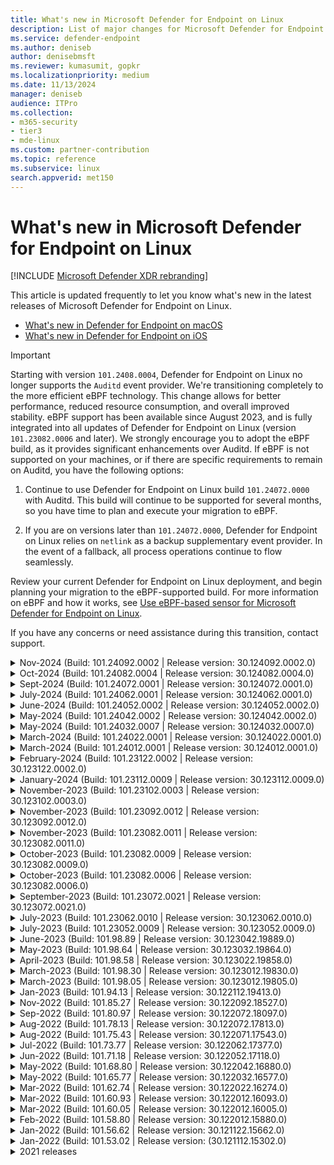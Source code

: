 ```yaml
---
title: What's new in Microsoft Defender for Endpoint on Linux
description: List of major changes for Microsoft Defender for Endpoint on Linux.
ms.service: defender-endpoint
ms.author: deniseb
author: denisebmsft
ms.reviewer: kumasumit, gopkr
ms.localizationpriority: medium
ms.date: 11/13/2024
manager: deniseb
audience: ITPro
ms.collection:
- m365-security
- tier3
- mde-linux
ms.custom: partner-contribution
ms.topic: reference
ms.subservice: linux
search.appverid: met150
---
```


# What's new in Microsoft Defender for Endpoint on Linux

[!INCLUDE [Microsoft Defender XDR rebranding](../includes/microsoft-defender.md)]

This article is updated frequently to let you know what's new in the latest releases of Microsoft Defender for Endpoint on Linux.

- [What's new in Defender for Endpoint on macOS](mac-whatsnew.md)
- [What's new in Defender for Endpoint on iOS](ios-whatsnew.md)

> [!IMPORTANT]
> Starting with version `101.2408.0004`, Defender for Endpoint on Linux no longer supports the `Auditd` event provider. We're transitioning completely to the more efficient eBPF technology. This change allows for better performance, reduced resource consumption, and overall improved stability. eBPF support has been available since August 2023, and is fully integrated into all updates of Defender for Endpoint on Linux (version `101.23082.0006` and later). We strongly encourage you to adopt the eBPF build, as it provides significant enhancements over Auditd. If eBPF is not supported on your machines, or if there are specific requirements to remain on Auditd, you have the following options:
> 
> 1. Continue to use Defender for Endpoint on Linux build `101.24072.0000` with Auditd. This build will continue to be supported for several months, so you have time to plan and execute your migration to eBPF.
>
> 2. If you are on versions later than `101.24072.0000`, Defender for Endpoint on Linux relies on `netlink` as a backup supplementary event provider. In the event of a fallback, all process operations continue to flow seamlessly. 
>
> Review your current Defender for Endpoint on Linux deployment, and begin planning your migration to the eBPF-supported build. For more information on eBPF and how it works, see [Use eBPF-based sensor for Microsoft Defender for Endpoint on Linux](/defender-endpoint/linux-support-ebpf).
>
> If you have any concerns or need assistance during this transition, contact support.

<details> <summary> Nov-2024 (Build: 101.24092.0002 | Release version: 30.124092.0002.0)</summary>

Nov-2024 Build: 101.24092.0002 | Release version: 30.124092.0002.0

 Released: **November 14, 2024**  Published: **November 14, 2024**  Build: **101.24092.0002**  Release version: **30.124092.0002**  Engine version: 1.1.24080.9  Signature version: 1.417.659.0

**What's new**

- Support added for hardened installations on non-executable `/var` partitions. Beginning with this release, antivirus signatures are installed at `/opt/microsoft/mdatp/definitions.noindex` by default, instead of `/var/opt/microsoft/mdatp/definitions.noindex`. During upgrades, the installer attempts to migrate older definitions to the new path unless it detects that the path is already customized (using `mdatp definitions path set`).

- Beginning with this version, Defender for Endpoint on Linux no longer needs executable permissions for `/var/log`. If these permissions are not available, log files are automatically be redirected to `/opt`.

</details>

<details>
<summary> Oct-2024 (Build: 101.24082.0004 | Release version: 30.124082.0004.0)</summary>

## Sept-2024 Build: 101.24082.0004 | Release version: 30.124082.0004.0

&ensp;Released: **October 15, 2024**<br/>
&ensp;Published: **October 15, 2024**<br/>
&ensp;Build: **101.24082.0004**<br/>
&ensp;Release version: **30.124082.0004**<br/>
&ensp;Engine version: **1.1.24080.9**<br/>
&ensp;Signature version: **1.417.659.0**<br/>

**What's new**

- Starting this version, Defender for Endpoint on Linux no longer supports `AuditD` as a supplementary event provider. For improved stability and performance, we have completely transitioned to eBPF. If you disable eBPF, or in the event eBPF is not supported on any specific kernel, Defender for Endpoint on Linux automatically switches back to Netlink as a fallback supplementary event provider. Netlink provides reduced functionality and tracks only process-related events. In this case, all process operations continue to flow seamlessly, but you could miss specific file and socket-related events that eBPF would otherwise capture. For more details, see [Use eBPF-based sensor for Microsoft Defender for Endpoint on Linux](linux-support-ebpf.md). If you have any concerns or need assistance during this transition, contact support.
- Stability and performance improvements
- Other bug fixes

</details>

<details>
<summary> Sept-2024 (Build: 101.24072.0001 | Release version: 30.124072.0001.0)</summary>

## Sept-2024 Build: 101.24072.0001 | Release version: 30.124072.0001.0

&ensp;Released: **September 23, 2024**<br/>
&ensp;Published: **September 23, 2024**<br/>
&ensp;Build: **101.24072.0001**<br/>
&ensp;Release version: **30.124072.0001.0**<br/>
&ensp;Engine version: **1.1.24060.6**<br/>
&ensp;Signature version: **1.415.228.0**<br/>

**What's new**

- Added support for Ubuntu 24.04
- Updated default engine version to `1.1.24060.6` and default signatures version to `1.415.228.0`.

</details>

<details>
<summary> July-2024 (Build: 101.24062.0001 | Release version: 30.124062.0001.0)</summary>

## July-2024 Build: 101.24062.0001 | Release version: 30.124062.0001.0

&ensp;Released: **July 31, 2024**<br/>
&ensp;Published: **July 31, 2024**<br/>
&ensp;Build: **101.24062.0001**<br/>
&ensp;Release version: **30.124062.0001.0**<br/>
&ensp;Engine version: **1.1.24050.7**<br/>
&ensp;Signature version: **1.411.410.0**<br/>

**What's new**

There are multiple fixes and new changes in this release.

- Fixes bug in which infected command-line threat information was not showing correctly in security portal.
- Fixes a bug where disabling a preview feature required a Defender of Endpoint to disable it.
- Global Exclusions feature using managed JSON is now in Public Preview. available in insiders slow from 101.23092.0012. For more information, see [linux-exclusions](linux-exclusions.md).
- Updated the Linux default engine version to 1.1.24050.7 and default sigs Version to 1.411.410.0.
- Stability and performance improvements.
- Other bug fixes.

</details>

<details>
<summary> June-2024 (Build: 101.24052.0002 | Release version: 30.124052.0002.0)</summary>

## June-2024 Build: 101.24052.0002 | Release version: 30.124052.0002.0

&ensp;Released: **June 24, 2024**<br/>
&ensp;Published: **June 24, 2024**<br/>
&ensp;Build: **101.24052.0002**<br/>
&ensp;Release version: **30.124052.0002.0**<br/>
&ensp;Engine version: **1.1.24040.2**<br/>
&ensp;Signature version: **1.411.153.0**<br/>

**What's new**

There are multiple fixes and new changes in this release.

- This release fixes a bug related to high memory usage eventually leading to high CPU due to eBPF memory leak in kernel space resulting in servers going into unusable states. This only impacted the kernel versions 3.10x and <= 4.16x, majorly on RHEL/CentOS distros. Please update to the latest MDE version to avoid any impact.
- We have now simplified the output of `mdatp health --detail features`
- Stability and performance improvements.
- Other bug fixes.

</details>
<details>
<summary> May-2024 (Build: 101.24042.0002 | Release version: 30.124042.0002.0)</summary>

## May-2024 Build: 101.24042.0002 | Release version: 30.124042.0002.0

&ensp;Released: **May 29, 2024**<br/>
&ensp;Published: **May 29, 2024**<br/>
&ensp;Build: **101.24042.0002**<br/>
&ensp;Release version: **30.124042.0002.0**<br/>
&ensp;Engine version: **1.1.24030.4**<br/>
&ensp;Signature version: **1.407.521.0**<br/>

**What's new**

There are multiple fixes and new changes in this release:

- In version 24032.0007, there was a known issue where the enrollment of devices to MDE Security Management failed when using the "Device Tagging" mechanism via the mdatp_managed.json file. This issue has been resolved in the current release.
- Stability and performance improvements.
- Other bug fixes.

</details>
<details>
<summary> May-2024 (Build: 101.24032.0007 | Release version: 30.124032.0007.0)</summary>

## May-2024 Build: 101.24032.0007 | Release version: 30.124032.0007.0

&ensp;Released: **May 15, 2024**<br/>
&ensp;Published: **May 15, 2024**<br/>
&ensp;Build: **101.24032.0007**<br/>
&ensp;Release version: **30.124032.0007.0**<br/>
&ensp;Engine version: **1.1.24020.3**<br/>
&ensp;Signature version: **1.403.3500.0**<br/>

**What's new**

There are multiple fixes and new changes in this release:

- In passive and on-demand modes, antivirus engine remains in idle state and is used only during scheduled custom scans. Thus as part of performance improvements, we have made changes to keep the AV engine down  in passive and on-demand mode except during scheduled custom scans. If the real time protection is enabled, antivirus engine will always be up and running. This will have no impact on your server protection in any mode.
 
  To keep users informed of the state of antivirus engine, we have introduced a new field called "engine_load_status" as part of MDATP health. It indicates whether antivirus engine is currently running or not.

  | `Field name` | `engine_load_status` | 
  |---|---|
  | Possible values | Engine not loaded (AV engine process is down),  Engine load succeeded (AV engine process up and running) | 

  Healthy scenarios:
    - If RTP is enabled, engine_load_status should be "Engine load succeeded"
    - If MDE is in on-demand or passive mode, and custom scan isn't running then "engine_load_status" should be "Engine not loaded"
    - If MDE is in on-demand or passive mode, and custom scan is running then "engine_load_status" should be "Engine load succeeded"    

- Bug fix to enhance behavioral detections.
- Stability and performance improvements.
- Other bug fixes.

**Known Issues**

- There's a known issue where enrolling devices to MDE Security Management via "Device Tagging" mechanism using mdatp_managed.json is failing in 24032.0007. To mitigate this issue, use the following mdatp CLI command to tag devices:

   ```bash
   sudo mdatp edr tag set --name GROUP --value MDE-Management
   ```
    **The issue has been fixed in Build: 101.24042.0002**

</details>

<details>
<summary> March-2024 (Build: 101.24022.0001 | Release version: 30.124022.0001.0)</summary>

## March-2024 Build: 101.24022.0001 | Release version: 30.124022.0001.0

&ensp;Released: **March 22,2024**<br/>
&ensp;Published: **March 22,2024**<br/>
&ensp;Build: **101.24022.0001**<br/>
&ensp;Release version: **30.124022.0001.0**<br/>
&ensp;Engine version: **1.1.23110.4**<br/>
&ensp;Signature version: **1.403.87.0**<br/>

**What's new**

There are multiple fixes and new changes in this release:

- The addition of a new log file - `microsoft_defender_scan_skip.log`. This will log the filenames that were skipped from various antivirus scans by Microsoft Defender for Endpoint due to any reason.
- Stability and performance improvements.
- Bug fixes.

</details>





<details>
<summary> March-2024 (Build: 101.24012.0001 | Release version: 30.124012.0001.0)</summary>

## March-2024 Build: 101.24012.0001 | Release version: 30.124012.0001.0

&ensp;Released: **March 12,2024**<br/>
&ensp;Published: **March 12,2024**<br/>
&ensp;Build: **101.24012.0001**<br/>
&ensp;Release version: **30.124012.0001.0**<br/>
&ensp;Engine version: **1.1.23110.4**<br/>
&ensp;Signature version: **1.403.87.0**<br/>

**What's new**
There are multiple fixes and new changes in this release:

- Updated default engine version to `1.1.23110.4`, and default signatures version to `1.403.87.0`.
- Stability and performance improvements.
- Bug fixes.
</details>

<details>

<summary> February-2024 (Build: 101.23122.0002 | Release version: 30.123122.0002.0)</summary>

## February-2024 Build: 101.23122.0002 | Release version: 30.123122.0002.0

&ensp;Released: **February 5,2024**<br/>
&ensp;Published: **February 5,2024**<br/>
&ensp;Build: **101.23122.0002**<br/>
&ensp;Release version: **30.123122.0002.0**<br/>
&ensp;Engine version: **1.1.23100.2010**<br/>
&ensp;Signature version: **1.399.1389.0**<br/>

**What's new**
There are multiple fixes and new changes in this release:

- Updated default engine version to `1.1.23100.2010`, and default signatures version to `1.399.1389.0`.
- General stability and performance improvements.
- Bug fixes.
- Microsoft Defender for Endpoint on Linux now officially supports the following distros and versions:

   | Distro & version | Ring | Package |
   |---|---|---|
   | Mariner 2 | Production | https://packages.microsoft.com/cbl-mariner/2.0/prod/extras/x86_64/config.repo |
   | Rocky 8.7 and higher | Insiders Slow | https://packages.microsoft.com/config/rocky/8/insiders-slow.repo |
   | Rocky 9.2 and higher | Insiders Slow | https://packages.microsoft.com/config/rocky/9/insiders-slow.repo |
   | Alma 8.4 and higher | Insiders Slow | https://packages.microsoft.com/config/alma/8/insiders-slow.repo |
   | Alma 9.2 and higher | Insiders Slow | https://packages.microsoft.com/config/alma/9/insiders-slow.repo |

If you already have Defender for Endpoint running on any of these distros and facing any issues in the older versions, please upgrade to the latest Defender for Endpoint version from the corresponding ring mentioned above. Refer our [public deployment docs](comprehensive-guidance-on-linux-deployment.md) for more details.

> [!NOTE]
> Known issues: 
> 
> Microsoft Defender for Endpoint for Linux on Rocky and Alma currently has the following known issues:
> - Live Response and Threat Vulnerability Management are currently not supported (work in progress).
> - Operating system info for devices is not visible in the Microsoft Defender portal

</details>

<details>
<summary> January-2024 (Build: 101.23112.0009 | Release version: 30.123112.0009.0)</summary>

## January-2024 Build: 101.23112.0009 | Release version: 30.123112.0009.0

&ensp;Released: **January 29,2024**<br/>
&ensp;Published: **January 29, 2024**<br/>
&ensp;Build: **101.23112.0009**<br/>
&ensp;Release version: **30.123112.0009.0**<br/>
&ensp;Engine version: **1.1.23100.2010**<br/>
&ensp;Signature version: **1.399.1389.0**<br/>

**What's new**
- Updated default engine version to `1.1.23110.4`, and default signatures version to `1.403.1579.0`.
- General stability and performance improvements.
- Bug fix for behavior monitoring configuration.
- Bug fixes.

</details>

<details>
    <summary> November-2023 (Build: 101.23102.0003 | Release version: 30.123102.0003.0)</summary>

## November-2023 Build: 101.23102.0003 | Release version: 30.123102.0003.0

&ensp;Released: **November 28,2023**<br/>
&ensp;Published: **November 28,2023**<br/>
&ensp;Build: **101.23102.0003**<br/>
&ensp;Release version: **30.123102.0003.0**<br/>
&ensp;Engine version: **1.1.23090.2008**<br/>
&ensp;Signature version: **1.399.690.0**<br/>

**What's new**
- Updated default engine version to `1.1.23090.2008`, and default signatures version to `1.399.690.0`.
- Updated libcurl library to version `8.4.0` to fix recently disclosed vulnerabilities with the older version.
- Updated Openssl library to version `3.1.1` to fix recently disclosed vulnerabilities with the older version.
- General stability and performance improvements.
- Bug fixes.

</details>

<details>
    <summary> November-2023 (Build: 101.23092.0012 | Release version: 30.123092.0012.0)</summary>

## November-2023 Build: 101.23092.0012 | Release version: 30.123092.0012.0

&ensp;Released: **November 14,2023**<br/>
&ensp;Published: **November 14,2023**<br/>
&ensp;Build: **101.23092.0012**<br/>
&ensp;Release version: **30.123092.0012.0**<br/>
&ensp;Engine version: **1.1.23080.2007**<br/>
&ensp;Signature version: **1.395.1560.0**<br/>

**What's new**

There are multiple fixes and new changes in this release: 

- Support added to restore threat based on original path using the following command:
  
 ```bash
 sudo mdatp threat quarantine restore threat-path --path [threat-original-path] --destination-path [destination-folder]
```
- Starting with this release, Microsoft Defender for Endpoint on Linux will no longer be shipping a solution for RHEL 6.
  
    RHEL 6 'Extended end of life support' is poised to end by June 30, 2024 and customers are advised to plan their RHEL upgrades accordingly aligned with guidance from Red Hat. Customers who need to run Defender for Endpoint on RHEL 6 servers can continue to leverage version 101.23082.0011 (does not expire before June 30, 2024) supported on kernel versions 2.6.32-754.49.1.el6.x86_64 or prior.
  - Engine Update to `1.1.23080.2007` and Signatures Ver: `1.395.1560.0`.
  - Streamlined device connectivity experience is now in public preview mode. [public blog](https://techcommunity.microsoft.com/t5/microsoft-defender-for-endpoint/announcing-a-streamlined-device-connectivity-experience-for/ba-p/3956236)
  - Performance improvements & bug fixes.

**Known issues**

- CPU lock-up seen on kernel version 5.15.0-0.30.20 in ebpf mode, see [Use eBPF-based sensor for Microsoft Defender for Endpoint on Linux](linux-support-ebpf.md) for details and Mitigation options.

</details>

<details>
    <summary> November-2023 (Build: 101.23082.0011 | Release version: 30.123082.0011.0)</summary>

## November-2023 Build: 101.23082.0011 | Release version: 30.123082.0011.0

&ensp;Released: **November 1,2023**<br/>
&ensp;Published: **November 1,2023**<br/>
&ensp;Build: **101.23082.0011**<br/>
&ensp;Release version: **30.123082.0011.0**<br/>
&ensp;Engine version: **1.1.23070.1002**<br/>
&ensp;Signature version: **1.393.1305.0**<br/>

**What's new**
This new release is build over October 2023 release (`101.23082.0009``) with addition of following changes. There's no change for other customers and upgrading is optional.

Fix for immutable mode of auditd when supplementary subsystem is ebpf:  In ebpf mode all mdatp audit rules should be cleaned after switching to ebpf and rebooting.  After reboot, mdatp audit rules were not cleaned due to which it was resulting in hang of the server.  The fix cleans these rules, user should not see any mdatp rules loaded on reboot

Fix for MDE not starting up on RHEL 6.

**Known issues**

When upgrading from mdatp version 101.75.43 or 101.78.13, you might encounter a kernel hang. Run the following commands before attempting to upgrade to version 101.98.05. More information about the underlying issue can be found at [System hang due to blocked tasks in fanotify code](https://access.redhat.com/solutions/2838901).

There are two ways to mitigate this upgrade issue:

1. Use your package manager to uninstall the `101.75.43` or `101.78.13` mdatp version.

Example:
```bash
sudo apt purge mdatp
sudo apt-get install mdatp
```

2. As an alternative you can follow the instructions to [uninstall](linux-resources.md#uninstall-defender-for-endpoint-on-linux), then [install](linux-install-manually.md#application-installation) the latest version of the package.

If you don't want to uninstall mdatp, you can disable rtp and mdatp in sequence before upgrading.
Some customers (<1%) experience issues with this method.

 ```bash
sudo mdatp config real-time-protection --value=disabled
sudo systemctl disable mdatp
```
</details>

<details>
    <summary> October-2023 (Build: 101.23082.0009 | Release version: 30.123082.0009.0)</summary>

















## October-2023 Build: 101.23082.0009 | Release version: 30.123082.0009.0

&ensp;Released: **October 9,2023**<br/>
&ensp;Published: **October 9,2023**<br/>
&ensp;Build: **101.23082.0009**<br/>
&ensp;Release version: **30.123082.0009.0**<br/>
&ensp;Engine version: **1.1.23070.1002**<br/>
&ensp;Signature version: **1.393.1305.0**<br/>

**What's new**
- This new release is build over October 2023 release (`101.23082.0009``) with addition of new CA Certificates. There's no change for other customers and upgrading is optional. 

**Known issues**

When upgrading from mdatp version 101.75.43 or 101.78.13, you might encounter a kernel hang. Run the following commands before attempting to upgrade to version 101.98.05. More information about the underlying issue can be found at [System hang due to blocked tasks in fanotify code](https://access.redhat.com/solutions/2838901).

There are two ways to mitigate this upgrade issue:

1. Use your package manager to uninstall the `101.75.43` or `101.78.13` mdatp version.

Example:
```bash
sudo apt purge mdatp
sudo apt-get install mdatp
```

2. As an alternative you can follow the instructions to [uninstall](linux-resources.md#uninstall-defender-for-endpoint-on-linux), then [install](linux-install-manually.md#application-installation) the latest version of the package.

If you don't want to uninstall mdatp, you can disable rtp and mdatp in sequence before upgrading.
Some customers (<1%) experience issues with this method.

 ```bash
sudo mdatp config real-time-protection --value=disabled
sudo systemctl disable mdatp
```
</details>

<details>
    <summary> October-2023 (Build: 101.23082.0006 | Release version: 30.123082.0006.0)</summary>

















## October-2023 Build: 101.23082.0006 | Release version: 30.123082.0006.0

&ensp;Released: **October 9,2023**<br/>
&ensp;Published: **October 9,2023**<br/>
&ensp;Build: **101.23082.0006**<br/>
&ensp;Release version: **30.123082.0006.0**<br/>
&ensp;Engine version: **1.1.23070.1002**<br/>
&ensp;Signature version: **1.393.1305.0**<br/>

**What's new**
- Feature updates and new changes
  - eBPF sensor is now the default supplementary event provider for endpoints
  - Microsoft Intune tenant attach feature is in public preview (as of mid July)
    - You must add "*.dm.microsoft.com" to firewall exclusions for the feature to work correctly
  - Defender for Endpoint is now available for Debian 12 and Amazon Linux 2023
  - Support to enable Signature verification of updates downloaded
    - Note that you must update the manajed.json as shown below
      ```
        "features":{
          "OfflineDefinitionUpdateVerifySig":"enabled"
        }
      ```
      
    - Prerequisite to enable feature
      - Engine version on the device must be  "1.1.23080.007" or above. Check your engine version by using the following command.
        ``` mdatp health --field engine_version ```
  - Option to support monitoring of NFS and FUSE mount points. These are ignored by default.
    The following example shows how to monitor all filesystem while ignoring only NFS:

  ```
    "antivirusEngine": {
        "unmonitoredFilesystems": ["nfs"]
    }
    ```
    
    Example to monitor all filesystems including NFS and FUSE:
    ```
    "antivirusEngine": {
        "unmonitoredFilesystems": []
    }
    ```

  - Other performance improvements
  - Bug Fixes

**Known issues**

- When upgrading from mdatp version 101.75.43 or 101.78.13, you might encounter a kernel hang. Run the following commands before attempting to upgrade to version 101.98.05. More information about the underlying issue can be found at [System hang due to blocked tasks in fanotify code](https://access.redhat.com/solutions/2838901).
There are two ways to mitigate this upgrade issue:

1. Use your package manager to uninstall the `101.75.43` or `101.78.13` mdatp version.

Example:
```bash
sudo apt purge mdatp
sudo apt-get install mdatp
```

2. As an alternative you can follow the instructions to [uninstall](linux-resources.md#uninstall-defender-for-endpoint-on-linux), then [install](linux-install-manually.md#application-installation) the latest version of the package.

If you don't want to uninstall mdatp, you can disable rtp and mdatp in sequence before upgrading.
Some customers (<1%) experience issues with this method.

 ```bash
sudo mdatp config real-time-protection --value=disabled
sudo systemctl disable mdatp
```
</details>

<details>
    <summary> September-2023 (Build: 101.23072.0021 | Release version: 30.123072.0021.0)</summary>

















## September-2023 Build: 101.23072.0021 | Release version: 30.123072.0021.0

&ensp;Released: **September 11,2023**<br/>
&ensp;Published: **September 11,2023**<br/>
&ensp;Build: **101.23072.0021**<br/>
&ensp;Release version: **30.123072.0021.0**<br/>
&ensp;Engine version: **1.1.20100.7**<br/>
&ensp;Signature version: **1.385.1648.0**<br/>

**What's new**

- There are multiple fixes and new changes in this release
    - In mde_installer.sh v0.6.3, users can use the `--channel` argument to provide the channel of the configured repository during cleanup. For example, `sudo ./mde_installer --clean --channel prod`
    - The Network Extension can now be reset by administrators using `mdatp network-protection reset`.
    - Other performance improvements
    - Bug Fixes

**Known issues**

- While upgrading from mdatp version `101.75.43` or `101.78.13`, you might encounter a kernel hang. Run the following commands before attempting to upgrade to version `101.98.05`. For more information, see [System hang due to blocked tasks in fanotify code](https://access.redhat.com/solutions/2838901).

There are two ways to mitigate this upgrade issue:

1. Use your package manager to uninstall the `101.75.43` or `101.78.13` mdatp version.

Example:
```bash
sudo apt purge mdatp
sudo apt-get install mdatp
```

2. As an alternative you can follow the instructions to [uninstall](linux-resources.md#uninstall-defender-for-endpoint-on-linux), then [install](linux-install-manually.md#application-installation) the latest version of the package.

If you don't want to uninstall mdatp, you can disable rtp and mdatp in sequence before upgrading.
Some customers (<1%) experience issues with this method.

 ```bash
sudo mdatp config real-time-protection --value=disabled
sudo systemctl disable mdatp
```
</details>

<details>
    <summary> July-2023 (Build: 101.23062.0010 | Release version: 30.123062.0010.0)</summary>

















## July-2023 Build: 101.23062.0010 | Release version: 30.123062.0010.0

&ensp;Released: **July 26,2023**<br/>
&ensp;Published: **July 26,2023**<br/>
&ensp;Build: **101.23062.0010**<br/>
&ensp;Release version: **30.123062.0010.0**<br/>
&ensp;Engine version: **1.1.20100.7**<br/>
&ensp;Signature version: **1.385.1648.0**<br/>

**What's new**

- There are multiple fixes and new changes in this release
    - If a proxy is set for Defender for Endpoint, then it's visible in the `mdatp health` command output
    - With this release we provided two options in mdatp diagnostic hot-event-sources:
        1. Files
        2. Executables
    - Network Protection: Connections that are blocked by Network Protection and have the block overridden by users are now correctly reported to Microsoft Defender XDR
    - Improved logging in Network Protection block and audit events for debugging
- Other fixes and improvements
    - From this version, enforcementLevel are in passive mode by default giving admins more control over where they want 'RTP on' within their estate
    - This change only applies to fresh MDE deployments, for example, servers where Defender for Endpoint is being deployed for the first time. In update scenarios, servers that have Defender for Endpoint deployed with RTP ON, continue operating with RTP ON even post update to version 101.23062.0010

- Bug Fixes
    - RPM database corruption issue in Defender Vulnerability Management baseline has been fixed
- Other performance improvements

**Known issues**

- While upgrading from mdatp version `101.75.43` or `101.78.13`, you might encounter a kernel hang. Run the following commands before attempting to upgrade to version `101.98.05`. For more information, see [System hang due to blocked tasks in fanotify code](https://access.redhat.com/solutions/2838901).

There are two ways to mitigate this upgrade issue:

1. Use your package manager to uninstall the `101.75.43` or `101.78.13` mdatp version.

Example:
```bash
sudo apt purge mdatp
sudo apt-get install mdatp
```

2. As an alternative you can follow the instructions to [uninstall](linux-resources.md#uninstall-defender-for-endpoint-on-linux), then [install](linux-install-manually.md#application-installation) the latest version of the package.

If you don't want to uninstall mdatp, you can disable rtp and mdatp in sequence before upgrading.
Some customers (<1%) experience issues with this method.

 ```bash
sudo mdatp config real-time-protection --value=disabled
sudo systemctl disable mdatp
```
</details>

<details>
    <summary> July-2023 (Build: 101.23052.0009 | Release version: 30.123052.0009.0)</summary>

















## July-2023 Build: 101.23052.0009 | Release version: 30.123052.0009.0

&ensp;Released: **July 10,2023**<br/>
&ensp;Published: **July 10,2023**<br/>
&ensp;Build: **101.23052.0009**<br/>
&ensp;Release version: **30.123052.0009.0**<br/>
&ensp;Engine version: **1.1.20100.7**<br/>
&ensp;Signature version: **1.385.1648.0**<br/>

**What's new**

- There are multiple fixes and new changes in this release
      - The build version schema is updated from this release. While the major version number remains same as 101, the minor version number now has five digits followed by four digit patch number that is, `101.xxxxx.yyy`
      - Improved Network Protection memory consumption under stress
     - Updated the engine version to `1.1.20300.5` and signature version to `1.391.2837.0`.
    - Bug fixes.

**Known issues**

- While upgrading from mdatp version `101.75.43` or `101.78.13`, you might encounter a kernel hang. Run the following commands before attempting to upgrade to version `101.98.05`. For more information, see [System hang due to blocked tasks in fanotify code](https://access.redhat.com/solutions/2838901).

There are two ways to mitigate this upgrade issue:

1. Use your package manager to uninstall the `101.75.43` or `101.78.13` mdatp version.

Example:
```bash
sudo apt purge mdatp
sudo apt-get install mdatp
```

2. As an alternative you can follow the instructions to [uninstall](linux-resources.md#uninstall-defender-for-endpoint-on-linux), then [install](linux-install-manually.md#application-installation) the latest version of the package.

If you don't want to uninstall mdatp, you can disable rtp and mdatp in sequence before upgrading.
Some customers (<1%) experience issues with this method.

 ```bash
sudo mdatp config real-time-protection --value=disabled
sudo systemctl disable mdatp
```
</details>

<details>
    <summary> June-2023 (Build: 101.98.89 | Release version: 30.123042.19889.0)</summary>

















## June-2023 Build: 101.98.89 | Release version: 30.123042.19889.0

&ensp;Released: **June 12,2023**<br/>
&ensp;Published: **June 12, 2023**<br/>
&ensp;Build: **101.98.89**<br/>
&ensp;Release version: **30.123042.19889.0**<br/>
&ensp;Engine version: **1.1.20100.7**<br/>
&ensp;Signature version: **1.385.1648.0**<br/>

**What's new**

- There are multiple fixes and new changes in this release 
    - Improved Network Protection Proxy handling.
    - In Passive mode, Defender for Endpoint no longer scans when Definition update happens.
    - Devices continue to be protected even after Defender for Endpoint agent has expired. We recommend upgrading the Defender for Endpoint Linux agent to the latest available version to receive bug fixes, features and performance improvements.
    - Removed semanage package dependency.
    - Engine Update to `1.1.20100.7` and Signatures Ver: `1.385.1648.0`.
    - Bug fixes.

**Known issues**

- While upgrading from mdatp version `101.75.43` or `101.78.13`, you might encounter a kernel hang. Run the following commands before attempting to upgrade to version `101.98.05`. For more information, see [System hang due to blocked tasks in fanotify code](https://access.redhat.com/solutions/2838901).

There are two ways to mitigate this upgrade issue:

1. Use your package manager to uninstall the `101.75.43` or `101.78.13` mdatp version.

Example:
```bash
sudo apt purge mdatp
sudo apt-get install mdatp
```

2. As an alternative you can follow the instructions to [uninstall](linux-resources.md#uninstall-defender-for-endpoint-on-linux), then [install](linux-install-manually.md#application-installation) the latest version of the package.

If you don't want to uninstall mdatp, you can disable rtp and mdatp in sequence before upgrading. 
Some customers (<1%) experience issues with this method. 

 ```bash
sudo mdatp config real-time-protection --value=disabled
sudo systemctl disable mdatp
```
</details>

<details>
    <summary> May-2023 (Build: 101.98.64 | Release version: 30.123032.19864.0)</summary>

















## May-2023 Build: 101.98.64 | Release version: 30.123032.19864.0

&ensp;Released: **May 3,2023**<br/>
&ensp;Published: **May 3, 2023**<br/>
&ensp;Build: **101.98.64**<br/>
&ensp;Release version: **30.123032.19864.0**<br/>
&ensp;Engine version: **1.1.20100.6**<br/>
&ensp;Signature version: **1.385.68.0**<br/>

**What's new**

- There are multiple fixes and new changes in this release 
    - Health message improvements to capture details about auditd failures.
    - Improvements to handle augenrules, which was causing installation failure.
    - Periodic memory cleanup in engine process.
    - Fix for memory issue in mdatp audisp plugin.
    - Handled missing plugin directory path during installation.
    - When conflicting application is using blocking fanotify, with default configuration mdatp health shows unhealthy. This is now fixed.
    - Support for ICMP traffic inspection in BM.
    - Engine Update to `1.1.20100.6` and Signatures Ver: `1.385.68.0`.
    - Bug fixes.

**Known issues**

- While upgrading from mdatp version `101.75.43` or `101.78.13`, you might encounter a kernel hang. Run the following commands before attempting to upgrade to version `101.98.05`. For more information, see [System hang due to blocked tasks in fanotify code](https://access.redhat.com/solutions/2838901).

There are two ways to mitigate this upgrade issue:

1. Use your package manager to uninstall the `101.75.43` or `101.78.13` mdatp version.

Example:
```bash
sudo apt purge mdatp
sudo apt-get install mdatp
```

2. As an alternative you can follow the instructions to [uninstall](linux-resources.md#uninstall-defender-for-endpoint-on-linux), then [install](linux-install-manually.md#application-installation) the latest version of the package.

If you don't want to uninstall mdatp, you can disable rtp and mdatp in sequence before upgrading. 
Caution: Some customers (<1%) experience issues with this method. 

 ```bash
sudo mdatp config real-time-protection --value=disabled
sudo systemctl disable mdatp
```
</details>

<details>
    <summary> April-2023 (Build: 101.98.58 | Release version: 30.123022.19858.0)</summary>

















## April-2023 Build: 101.98.58 | Release version: 30.123022.19858.0

&ensp;Released: **April 20,2023**<br/>
&ensp;Published: **April 20, 2023**<br/>
&ensp;Build: **101.98.58**<br/>
&ensp;Release version: **30.123022.19858.0**<br/>
&ensp;Engine version: **1.1.20000.2**<br/>
&ensp;Signature version: **1.381.3067.0**<br/>

**What's new**

- There are multiple fixes and new changes in this release 
    - Logging and error reporting improvements for auditd.
    - Handle failure in reload of auditd configuration.
    - Handling for empty auditd rule files during MDE install.
    - Engine Update to `1.1.20000.2` and Signatures Ver: `1.381.3067.0`.
    - Addressed a health issue in mdatp that occurs due to selinux denials.
    - Bug fixes.

**Known issues**

- While upgrading mdatp to version `101.94.13` or later, you might notice that health is false, with health_issues as "no active supplementary event provider". This can happen due to misconfigured/conflicting auditd rules on existing machines. To mitigate the issue, the auditd rules on the existing machines need to be fixed. The following commands can help you to identify such auditd rules (commands need to be run as super user). Take a backup of following file: /etc/audit/rules.d/audit.rules as these steps are only to identify failures.

```bash
echo -c >> /etc/audit/rules.d/audit.rules
augenrules --load
```

- While upgrading from mdatp version `101.75.43` or `101.78.13`, you could encounter a kernel hang. Run the following commands before attempting to upgrade to version `101.98.05`. For more information, see [System hang due to blocked tasks in fanotify code](https://access.redhat.com/solutions/2838901).

There are two ways to mitigate this upgrade issue:

1. Use your package manager to uninstall the `101.75.43` or `101.78.13` mdatp version.
    
Example:
```bash
sudo apt purge mdatp
sudo apt-get install mdatp
```
2. As an alternative you can follow the instructions to [uninstall](linux-resources.md#uninstall-defender-for-endpoint-on-linux), then [install](linux-install-manually.md#application-installation) the latest version of the package.

If you don't want to uninstall mdatp, you can disable rtp and mdatp in sequence before upgrading. 
Caution: Some customers (<1%) experience issues with this method. 

 ```bash
sudo mdatp config real-time-protection --value=disabled
sudo systemctl disable mdatp
```
</details>

<details>
    <summary> March-2023 (Build: 101.98.30 | Release version: 30.123012.19830.0)</summary>

















## March-2023 Build: 101.98.30 | Release version: 30.123012.19830.0

&ensp;Released: **March , 20,2023**<br/>
&ensp;Published: **March 20, 2023**<br/>
&ensp;Build: **101.98.30**<br/>
&ensp;Release version: **30.123012.19830.0**<br/>
&ensp;Engine version: **1.1.19900.2**<br/>
&ensp;Signature version: **1.379.1299.0**<br/>
**What's new**
- This new release is build over March 2023 release (`101.98.05``) with a fix for Live response commands failing for one of our customers. There's no change for other customers and upgrade is optional. 
    
**Known issues**

- With mdatp version 101.98.30 you might see a health false issue in some of the cases, because SELinux rules aren't defined for certain scenarios. The health warning could look something like this:

*found SELinux denials within last one day. If the MDATP is recently installed, clear the existing audit logs or wait for a day for this issue to autoresolve. Use command: \"sudo ausearch -i -c 'mdatp_audisp_pl' | grep \"type=AVC\" | grep \" denied\" to find details*

The issue could be mitigated by running the following commands.

```
sudo ausearch -c 'mdatp_audisp_pl' --raw | sudo audit2allow -M my-mdatpaudisppl_v1
sudo semodule -i my-mdatpaudisppl_v1.pp
```

Here, my-mdatpaudisppl_v1 represents the policy module name. After you run the commands, either wait for 24 hours or clear/archive the audit logs. The audit logs could be archived by running the following command

```
sudo service auditd stop
sudo systemctl stop mdatp
cd /var/log/audit
sudo gzip audit.*
sudo service auditd start
sudo systemctl start mdatp
mdatp health
```

In case the issue reappears with some different denials. We need to run the mitigation again with a different module name (for example, my-mdatpaudisppl_v2).

</details>

<details>
    <summary> March-2023 (Build: 101.98.05 | Release version: 30.123012.19805.0)</summary>

## March-2023 (Build: 101.98.05 | Release version: 30.123012.19805.0)

&ensp;Released: **March , 08,2023**<br/>
&ensp;Published: **March 08, 2023**<br/>
&ensp;Build: **101.98.05**<br/>
&ensp;Release version: **30.123012.19805.0**<br/>
&ensp;Engine version: **1.1.19900.2**<br/>
&ensp;Signature version: **1.379.1299.0**<br/>

**What's new**

There are multiple fixes and new changes in this release.

- Improved Data Completeness for Network Connection events
- Improved Data Collection capabilities for file ownership/permissions changes
- seManage in part of the package, to that seLinux policies can be configured in different distro (fixed).
- Improved enterprise daemon stability
- AuditD stop path clean-up
- Improved the stability of mdatp stop flow.
- Added new field to wdavstate to keep track of platform update time.
- Stability improvements to parsing Defender for Endpoint onboarding blob.
- Scan doesn't proceed if a valid license isn't present (fixed)
- Added performance tracing option to xPlatClientAnalyzer, with tracing enabled mdatp process dumps the flow in all_process.zip file that can be used for analysis of performance issues.
- Added support in Defender for Endpoint for the following RHEL-6 kernel versions:
   - `2.6.32-754.43.1.el6.x86_64`
   - `2.6.32-754.49.1.el6.x86_64`
- Other fixes
    
**Known issues**

- While upgrading mdatp to version 101.94.13, you might notice that health is false, with health_issues as "no active supplementary event provider". This can happen due to misconfigured/conflicting auditd rules on existing machines. To mitigate the issue, the auditd rules on the existing machines need to be fixed. The following steps can help you to identify such auditd rules (these commands need to be run as super user). Make sure to back up following file: `/etc/audit/rules.d/audit.rules`` as these steps are only to identify failures.

```bash
echo -c >> /etc/audit/rules.d/audit.rules
augenrules --load
```

- While upgrading from mdatp version `101.75.43` or `101.78.13`, you might encounter a kernel hang. Run the following commands before attempting to upgrade to version `101.98.05`. For more information, see [System hang due to blocked tasks in fanotify code](https://access.redhat.com/solutions/2838901)

There are two ways to mitigate the problem in upgrading.

Use your package manager to uninstall the `101.75.43` or `101.78.13` mdatp version.
Example:
```bash
sudo apt purge mdatp
sudo apt-get install mdatp
```
As an alternative, you can follow the instructions to [uninstall](linux-resources.md#uninstall-defender-for-endpoint-on-linux), then [install](linux-install-manually.md#application-installation) the latest version of the package.

In case you don't want to uninstall mdatp you can disable rtp and mdatp in sequence before upgrade. 
Caution: Some customers(<1%) are experiencing issues with this method. 

 ```bash
sudo mdatp config real-time-protection --value=disabled
sudo systemctl disable mdatp
```

</details>

<details>
  <summary>Jan-2023 (Build: 101.94.13 | Release version: 30.122112.19413.0)</summary>

## Jan-2023 (Build: 101.94.13 | Release version: 30.122112.19413.0)

&ensp;Released: **January 10, 2023**<br/>
&ensp;Published: **January 10, 2023**<br/>
&ensp;Build: **101.94.13**<br/>
&ensp;Release version: **30.122112.19413.0**<br/>
&ensp;Engine version: **1.1.19700.3**<br/>
&ensp;Signature version: **1.377.550.0**<br/>

**What's new**

- There are multiple fixes and new changes in this release
  - Skip quarantine of threats in passive mode by default.
  - New config, nonExecMountPolicy, can now be used to specify behavior of RTP on mount point marked as noexec.
  - New config, unmonitoredFilesystems, can be used to unmonitor certain filesystems.
  - Improved performance under high load and in speed test scenarios.
  - Fixes an issue with accessing SMB shares behind Cisco AnyConnect VPN connections.
  - Fixes an issue with Network Protection and SMB.
  - lttng performance tracing support.
  - TVM, eBPF, auditd, telemetry and mdatp cli improvements.
  - mdatp health now reports behavior_monitoring
  - Other fixes.

**Known issues**

- While upgrading mdatp to version `101.94.13`, you might notice that health is false, with health_issues as "no active supplementary event provider". This can happen due to misconfigured/conflicting auditd rules on existing machines. To mitigate the issue, the auditd rules on the existing machines need to be fixed. The following steps can help you to identify such auditd rules (these commands need to be run as super user). Take a backup of following file: `/etc/audit/rules.d/audit.rules` as these steps are only to identify failures.

```bash
echo -c >> /etc/audit/rules.d/audit.rules
augenrules --load
```

- While upgrading from mdatp version `101.75.43` or `101.78.13`, you might encounter a kernel hang. Run the following commands before attempting to upgrade to version 101.94.13. For more information, see [System hang due to blocked tasks in fanotify code](https://access.redhat.com/solutions/2838901)

There are two ways to mitigate the problem in upgrading.

Use your package manager to uninstall the `101.75.43` or `101.78.13` mdatp version.

Example:

```bash
sudo apt purge mdatp
sudo apt-get install mdatp
```

As an alternative to the above, you can follow the instructions to [uninstall](linux-resources.md#uninstall-defender-for-endpoint-on-linux), then [install](linux-install-manually.md#application-installation) the latest version of the package.

In case you don't want to uninstall mdatp you can disable rtp and mdatp in sequence before upgrade.
Caution: Some customers(<1%) are experiencing issues with this method.

 ```bash
sudo mdatp config real-time-protection --value=disabled
sudo systemctl disable mdatp
```

</details>

<details>
  <summary>Nov-2022 (Build: 101.85.27 | Release version: 30.122092.18527.0)</summary>

## Nov-2022 (Build: 101.85.27 | Release version: 30.122092.18527.0)

&ensp;Released: **November 02, 2022**<br/>
&ensp;Published: **November 02, 2022**<br/>
&ensp;Build: **101.85.27**<br/>
&ensp;Release version: **30.122092.18527.0**<br/>
&ensp;Engine version: **1.1.19500.2**<br/>
&ensp;Signature version: **1.371.1369.0**<br/>

**What's new**

- There are multiple fixes and new changes in this release
  - V2 engine is default with this release and V1 engine bits are removed for enhanced security.
  - V2 engine support configuration path for AV definitions. (mdatp definition set path)
  - Removed external packages dependencies from MDE package. Removed dependencies are libatomic1, libselinux, libseccomp, libfuse, and libuuid
  - In case crash collection is disabled by configuration, crash monitoring process isn't launched.
  - Performance fixes to optimally use system events for AV capabilities.
  - Stability improvement when restarting mdatp and load epsext issues.
  - Other fixes

**Known issues**

- While upgrading from mdatp version `101.75.43` or `101.78.13`, you might encounter a kernel hang. Run the following commands before attempting to upgrade to version 101.85.21. For more information, see [System hang due to blocked tasks in fanotify code](https://access.redhat.com/solutions/2838901)

There are two ways to mitigate the problem in upgrading.

Use your package manager to uninstall the `101.75.43` or `101.78.13` mdatp version.

Example:

```bash
sudo apt purge mdatp
sudo apt-get install mdatp
```

As an alternative approach, follow the instructions to [uninstall](linux-resources.md#uninstall-defender-for-endpoint-on-linux), then [install](linux-install-manually.md#application-installation) the latest version of the package.

In case you don't want to uninstall mdatp you can disable rtp and mdatp in sequence before upgrade.
Caution: Some customers(<1%) are experiencing issues with this method.

 ```bash
sudo mdatp config real-time-protection --value=disabled
sudo systemctl disable mdatp
```

</details>

<details>
  <summary>Sep-2022 (Build: 101.80.97 | Release version: 30.122072.18097.0)</summary>

## Sep-2022 (Build: 101.80.97 | Release version: 30.122072.18097.0)

&ensp;Released: **September 14, 2022**<br/>
&ensp;Published: **September 14, 2022**<br/>
&ensp;Build: **101.80.97**<br/>
&ensp;Release version: **30.122072.18097.0**<br/>
&ensp;Engine version: **1.1.19300.3**<br/>
&ensp;Signature version: **1.369.395.0**<br/>

**What's new**

- Fixes a kernel hang observed on select customer workloads running mdatp version `101.75.43`. After RCA, this was attributed to a race condition while releasing the ownership of a sensor file descriptor. The race condition was exposed due to a recent product change in the shutdown path. Customers on newer Kernel versions (5.1+) aren't impacted by this issue. For more information, see [System hang due to blocked tasks in fanotify code](https://access.redhat.com/solutions/2838901).

**Known issues**

- When upgrading from mdatp version `101.75.43` or `101.78.13`, you might encounter a kernel hang. Run the following commands before attempting to upgrade to version `101.80.97`. This action should prevent the issue from occurring.

```
sudo mdatp config real-time-protection --value=disabled
sudo systemctl disable mdatp
```

After executing the commands, use your package manager to perform the upgrade.

As an alternative approach, follow the instructions to [uninstall](linux-resources.md#uninstall-defender-for-endpoint-on-linux), then [install](linux-install-manually.md#application-installation) the latest version of the package.
</br>

<br/><br/>
<br/><br/>
<br/><br/>
<br/><br/>
<br/><br/>
<br/><br/>
</details>

<details>
   <summary>Aug-2022 (Build: 101.78.13 | Release version: 30.122072.17813.0)</summary>

## Aug-2022 (Build: 101.78.13 | Release version: 30.122072.17813.0)

 &ensp;Released: **August 24, 2022**<br/>
 &ensp;Published: **August 24, 2022**<br/>
 &ensp;Build: **101.78.13**<br/>
 &ensp;Release version: **30.122072.17813.0**<br/>
 &ensp;Engine version: **1.1.19300.3**<br/>
 &ensp;Signature version: **1.369.395.0**<br/>

 **What's new**

- Rolled back due to reliability issues

 </br>

 <br/><br/>
 <br/><br/>
 <br/><br/>
 <br/><br/>
 <br/><br/>
 <br/><br/>
 </details>

<details>
  <summary>Aug-2022 (Build: 101.75.43 | Release version: 30.122071.17543.0)</summary>

## Aug-2022 (Build: 101.75.43 | Release version: 30.122071.17543.0)

&ensp;Released: **August 2, 2022**<br/>
&ensp;Published: **August 2, 2022**<br/>
&ensp;Build: **101.75.43**<br/>
&ensp;Release version: **30.122071.17543.0**<br/>
&ensp;Engine version: **1.1.19300.3**<br/>
&ensp;Signature version: **1.369.395.0**<br/>

**What's new**

- Added support for Red Hat Enterprise Linux version 9.0
- Added a new field in the output of `mdatp health` that can be used to query the enforcement level of the network protection feature. The new field is called `network_protection_enforcement_level` and can take one of the following values: `audit`, `block`, or `disabled`.
- Addressed a product bug where multiple detections of the same content could lead to duplicate entries in the threat history
- Addressed an issue where one of the processes spawned by the product (`mdatp_audisp_plugin`) was sometimes not properly terminated when the service was stopped
- Other bug fixes
</br>

<br/><br/>
<br/><br/>
<br/><br/>
<br/><br/>
<br/><br/>
<br/><br/>
</details>

<details>
  <summary>Jul-2022 (Build: 101.73.77 | Release version: 30.122062.17377.0)</summary>

## Jul-2022 (Build: 101.73.77 | Release version: 30.122062.17377.0)

&ensp;Released: **July 21, 2022**<br/>
&ensp;Published: **July 21, 2022**<br/>
&ensp;Build: **101.73.77**<br/>
&ensp;Release version: **30.122062.17377.0**<br/>
&ensp;Engine version: **1.1.19200.3**<br/>
&ensp;Signature version: **1.367.1011.0**<br/>

**What's new**

- Added an option to [configure file hash computation](linux-preferences.md#configure-file-hash-computation-feature)
- From this build onwards, the product has the new antimalware engine by default
- Performance improvements for file copy operations
- Bug fixes
</br>

<br/><br/>
<br/><br/>
<br/><br/>
<br/><br/>
<br/><br/>
<br/><br/>
</details>

<details>
  <summary>Jun-2022 (Build: 101.71.18 | Release version: 30.122052.17118.0)</summary>

&ensp;Released: **June 24, 2022**<br/>
&ensp;Published: **June 24, 2022**<br/>
&ensp;Build: **101.71.18**<br/>
&ensp;Release version: **30.122052.17118.0**<br/>

**What's new**

- Fix to support definitions storage in nonstandard locations (outside of /var) for v2 definition updates
- Fixed an issue in the product sensor used on RHEL 6 that could lead to an OS hang
- `mdatp connectivity test` was extended with an extra URL that the product requires to function correctly. The new URL is [https://go.microsoft.com/fwlink/?linkid=2144709](https://go.microsoft.com/fwlink/?linkid=2144709).
- Up until now, the product log level wasn't persisted between product restarts. Beginning with this version, there's a new command-line tool switch that persists the log level. The new command is `mdatp log level persist --level <level>`.
- Removed the dependency on `python` from the product installation package
- Performance improvements for file copy operations and processing of network events originating from `auditd`
- Bug fixes
</br>

<br/><br/>
<br/><br/>
<br/><br/>
<br/><br/>
<br/><br/>
<br/><br/>
</details>

<details>
  <summary>May-2022 (Build: 101.68.80 | Release version: 30.122042.16880.0)</summary>

## May-2022 (Build: 101.68.80 | Release version: 30.122042.16880.0)

&ensp;Released: **May 23, 2022**<br/>
&ensp;Published: **May 23, 2022**<br/>
&ensp;Build: **101.68.80**<br/>
&ensp;Release version: **30.122042.16880.0**<br/>

**What's new**

- Added support for kernel version `2.6.32-754.47.1.el6.x86_64` when running on RHEL 6
- On RHEL 6, product can now be installed on devices running Unbreakable Enterprise Kernel (UEK)
- Fixed an issue where the process name was sometimes incorrectly displayed as `unknown` when running `mdatp diagnostic real-time-protection-statistics`
- Fixed a bug where the product sometimes was incorrectly detecting files inside the quarantine folder
- Fixed an issue where the `mdatp` command-line tool wasn't working when `/opt` was mounted as a soft-link
- Performance improvements & bug fixes
</br>

<br/><br/>
<br/><br/>
<br/><br/>
<br/><br/>
<br/><br/>
<br/><br/>
</details>

<details>
<summary>May-2022 (Build: 101.65.77 | Release version: 30.122032.16577.0)</summary>

## May-2022 (Build: 101.65.77 | Release version: 30.122032.16577.0)

&ensp;Released: **May 2, 2022**<br/>
&ensp;Published: **May 2, 2022**<br/>
&ensp;Build: **101.65.77**<br/>
&ensp;Release version: **30.122032.16577.0**<br/>

**What's new**

- Improved the `conflicting_applications` field in `mdatp health` to show only the most recent 10 processes and also to include the process names. This makes it easier to identify which processes are potentially conflicting with Microsoft Defender for Endpoint for Linux.
- Bug fixes

<br/><br/>
</details>

<details>
<summary>Mar-2022 (Build: 101.62.74 | Release version: 30.122022.16274.0)</summary>

&ensp;Released: **Mar 24, 2022**<br/>
&ensp;Published: **Mar 24, 2022**<br/>
&ensp;Build: **101.62.74**<br/>
&ensp;Release version: **30.122022.16274.0**<br/>

**What's new**

- Addressed an issue where the product would incorrectly block access to files greater than 2 GB in size when running on older kernel versions
- Bug fixes

<br/><br/>
</details>

<details>
<summary>Mar-2022 (Build: 101.60.93 | Release version: 30.122012.16093.0)</summary>

## Mar-2022 (Build: 101.60.93 | Release version: 30.122012.16093.0)

&ensp;Released: **Mar 9, 2022**<br/>
&ensp;Published: **Mar 9, 2022**<br/>
&ensp;Build: **101.60.93**<br/>
&ensp;Release version: **30.122012.16093.0**<br/>

**What's new**

- This version contains a security update for [CVE-2022-23278](https://msrc-blog.microsoft.com/2022/03/08/guidance-for-cve-2022-23278-spoofing-in-microsoft-defender-for-endpoint/)

<br/><br/>
</details>

<details>
<summary>Mar-2022 (Build: 101.60.05 | Release version: 30.122012.16005.0)</summary>

&ensp;Released: **Mar 3, 2022**<br/>
&ensp;Published: **Mar 3, 2022**<br/>
&ensp;Build: **101.60.05**<br/>
&ensp;Release version: **30.122012.16005.0**<br/>

**What's new**

- Added support for kernel version 2.6.32-754.43.1.el6.x86_64 for RHEL 6.10
- Bug fixes

<br/><br/>
</details>

<details>
<summary>Feb-2022 (Build: 101.58.80 | Release version: 30.122012.15880.0)</summary>

## Feb-2022 (Build: 101.58.80 | Release version: 30.122012.15880.0)

&ensp;Released: **Feb 20, 2022**<br/>
&ensp;Published: **Feb 20, 2022**<br/>
&ensp;Build: **101.58.80**<br/>
&ensp;Release version: **30.122012.15880.0**<br/>

**What's new**

- The command-line tool now supports restoring quarantined files to a location other than the one where the file was originally detected. This can be done through `mdatp threat quarantine restore --id [threat-id] --path [destination-folder]`.
- Beginning with this version, network protection for Linux can be evaluated on demand
- Bug fixes

<br/><br/>
</details>

<details>
<summary>Jan-2022 (Build: 101.56.62 | Release version: 30.121122.15662.0)</summary>

## Jan-2022 (Build: 101.56.62 | Release version: 30.121122.15662.0)

&ensp;Released: **Jan 26, 2022**<br/>
&ensp;Published: **Jan 26, 2022**<br/>
&ensp;Build: **101.56.62**<br/>
&ensp;Release version: **30.121122.15662.0**<br/>

**What's new**

- Fixed a product crash introduced in 101.53.02 and that has impacted multiple customers

<br/><br/>
</details>

<details>
<summary>Jan-2022 (Build: 101.53.02 | Release version: (30.121112.15302.0)</summary>

&ensp;Released: **Jan 8, 2022**<br/>
&ensp;Published: **Jan 8, 2022**<br/>
&ensp;Build: **101.53.02**<br/>
&ensp;Release version: **30.121112.15302.0**<br/>

**What's new**

- Performance improvements & bug fixes

</details>

<details><summary> 2021 releases</summary>
  <details><summary>(Build: 101.52.57 | Release version: 30.121092.15257.0)</summary>

  <p><b>
  Build: 101.52.57 <br>
  Release version: 30.121092.15257.0</b></p>

  <p><b> What's new </b></p>

- Added a capability to detect vulnerable log4j jars in use by Java applications. The machine is periodically inspected for running Java processes with loaded log4j jars. The information is reported to the Microsoft Defender for Endpoint backend and is exposed in the Vulnerability Management area of the portal.

   </details>

  <details><summary>(Build: 101.47.76  | Release version: 30.121092.14776.0)</summary>

  <p><b>
  Build: 101.47.76 <br>
  Release version: 30.121092.14776.0</b></p>

  <p><b>What's new</b></p>

- Added a new switch to the command-line tool to control whether archives are scanned during on-demand scans. This can be configured through mdatp config scan-archives --value [enabled/disabled]. By default, this setting is set to enabled.

   - Bug fixes

   </details>

   <details><summary>(Build: 101.45.13 | Release version: 30.121082.14513.0)</summary>

  <p>
  Build: <b>101.45.13 </b>  <br>
  Release version:<b> 30.121082.14513.0 </b></p>

  <p><b>What's new</b></p>

  - Beginning with this version, we're bringing Microsoft Defender for Endpoint support to the following distros:

    - RHEL6.7-6.10 and CentOS6.7-6.10 versions.
    - Amazon Linux 2
    - Fedora 33 or higher

  - Bug fixes

   </details>

   <details><summary>(Build: 101.45.00 | Release version: 30.121072.14500.0)</summary>

   <p>
   Build:<b> 101.45.00</b> <br>
   Release version: <b>30.121072.14500.0</b></p>

   <p><b>What's new</b></p>

  - Added new switches to the command-line tool:
    - Control degree of parallelism for on-demand scans. This can be configured through `mdatp config maximum-on-demand-scan-threads --value [number-between-1-and-64]`. By default, a degree of parallelism of `2` is used.
    - Control whether scans after security intelligence updates are enabled or disabled. This can be configured through `mdatp config scan-after-definition-update --value [enabled/disabled]`. By default, this setting is set to `enabled`.
  - Changing the product log level now requires elevation
  - Bug fixes

   </details>

   <details><summary>(Build: 101.39.98 | Release version: 30.121062.13998.0)</summary>

   <p>
   Build: <b>101.39.98 </b><br>
   Release version: <b>30.121062.13998.0</b></p>

   <p><b>What's new</b></p>

- Performance improvements & bug fixes

   </details>

   <details><summary>(Build: 101.34.27 | Release version: 30.121052.13427.0)</summary>

   <p>
   Build:<b> 101.34.27</b> <br>
   Release version: <b>30.121052.13427.0</b></p>

   <p><b>What's new</b></p>

- Performance improvements & bug fixes

   </details>

   <details><summary>(Build: 101.29.64 | Release version: 30.121042.12964.0)</summary>

   <p>
   Build:<b> 101.29.64 </b><br>
   Release version:<b> 30.121042.12964.0</b></p>

   <p><b>What's new</b></p>

   - Beginning with this version, threats detected during on-demand antivirus scans triggered through the command-line client are automatically remediated. Threats detected during scans triggered through the user interface still require manual action.
   - `mdatp diagnostic real-time-protection-statistics` now supports two more switches:
     - `--sort`: sorts the output descending by total number of files scanned
     - `--top N`: displays the top N results (only works if `--sort` is also specified)
   - Performance improvements & bug fixes

   </details>

   <details><summary>(Build: 101.25.72 | Release version: 30.121022.12563.0)</summary>

   <p>
   Build:<b> 101.25.72</b> <br>
   Release version: <b>30.121022.12563.0</b></p>

   <p><b>What's new</b></p>

- Microsoft Defender for Endpoint on Linux is now available in preview for US Government customers. For more information, see [Microsoft Defender for Endpoint for US Government customers](gov.md).
   - Fixed an issue where usage of Microsoft Defender for Endpoint on Linux on systems with FUSE filesystems was leading to OS hang
   - Performance improvements & other bug fixes

   </details>

   <details><summary>(Build: 101.25.63 | Release version: 30.121022.12563.0)</summary>

   <p>
   Build:<b> 101.25.63</b> <br>
   Release version: <b>30.121022.12563.0</b></p>

   <p><b>What's new</b></p>

- Performance improvements & bug fixes

   </details>

   <details><summary>(Build: 101.23.64 | Release version: 30.121021.12364.0)</summary>

   <p>
   Build:<b> 101.23.64 </b><br>
   Release version: 30.121021.12364.0</b></p>

   <p><b>What's new</b></p>

- Performance improvement for the situation where an entire mount point is added to the antivirus exclusion list. Prior to this version, the product processed file activity originating from the mount point. Beginning with this version, file activity for excluded mount points is suppressed, leading to better product performance
   - Added a new option to the command-line tool to view information about the last on-demand scan. To view information about the last on-demand scan, run `mdatp health --details antivirus`
   - Other performance improvements & bug fixes

   </details>

   <details><summary>(Build: 101.18.53)</summary>

  <p>
  Build:<b> 101.18.53 </b><br>

  <p>What's new</b></p>

- EDR for Linux is now [generally available](https://techcommunity.microsoft.com/t5/microsoft-defender-for-endpoint/edr-for-linux-is-now-is-generally-available/ba-p/2048539)

  - Added a new command-line switch (`--ignore-exclusions`) to ignore AV exclusions during custom scans (`mdatp scan custom`)
   - Extended `mdatp diagnostic create` with a new parameter (`--path [directory]`) that allows the diagnostic logs to be saved to a different directory
  - Performance improvements & bug fixes

</details><!--This </details> closes "2021 releases"-->

